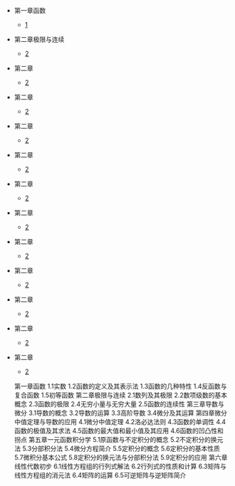 * 第一章函数
  * [1](pages/Index.md)


* 第二章极限与连续
  * [2](pages/Index.md)


* 第二章
  * [2](pages/Index.md)


* 第二章
  * [2](pages/Index.md)


* 第二章
  * [2](pages/Index.md)


* 第二章
  * [2](pages/Index.md)


* 第二章
  * [2](pages/Index.md)


* 第二章
  * [2](pages/Index.md)


* 第二章
  * [2](pages/Index.md)


* 第二章
  * [2](pages/Index.md)


* 第二章
  * [2](pages/Index.md)


* 第二章
  * [2](pages/Index.md)


* 第二章
  * [2](pages/Index.md)


  第一章函数
	1.1实数
	1.2函数的定义及其表示法
	1.3函数的几种特性
	1.4反函数与复合函数
	1.5初等函数
第二章极限与连续
	2.1数列及其极限
	2.2数项级数的基本概念
	2.3函数的极限
	2.4无穷小量与无穷大量
	2.5函数的连续性
第三章导数与微分
	3.1导数的概念
	3.2导数的运算
	3.3高阶导数
	3.4微分及其运算
第四章微分中值定理与导数的应用
	4.1微分中值定理
	4.2洛必达法则
	4.3函数的单调性
	4.4函数的极值及其求法
	4.5函数的最大值和最小值及其应用
	4.6函数的凹凸性和拐点
第五章一元函数积分学
	5.1原函数与不定积分的概念
	5.2不定积分的换元法
	5.3分部积分法
	5.4微分方程简介
	5.5定积分的概念
	5.6定积分的基本性质
	5.7微积分基本公式
	5.8定积分的换元法与分部积分法
	5.9定积分的应用
第六章线性代数初步
	6.1线性方程组的行列式解法
	6.2行列式的性质和计算
	6.3矩阵与线性方程组的消元法
	6.4矩阵的运算
	6.5可逆矩阵与逆矩阵简介